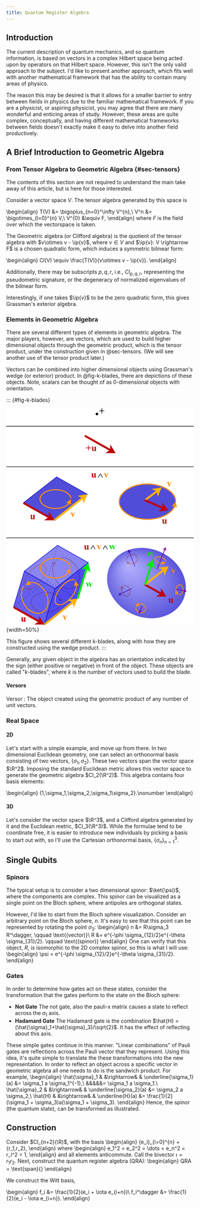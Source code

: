 ```yaml
---
title: Quantum Register Algebra
---
```


## Introduction
<div style="display:none">$\nextSection$</div>

The current description of quantum mechanics, and so quantum information, is based on vectors in a complex Hilbert space being acted upon by operators on that Hilbert space.
However, this isn't the only valid approach to the subject.
I'd like to present another approach, which fits well with another mathematical framework that has the ability to contain many areas of physics.

The reason this may be desired is that it allows for a smaller barrier to entry between fields in physics due to the familiar mathematical framework.
If you are a physicist, or aspiring physicist, you may agree that there are many wonderful and enticing areas of study.
However, these areas are quite complex, conceptually, and having different mathematical frameworks between fields doesn't exactly make it easy to delve into another field productively.

## A Brief Introduction to Geometric Algebra
<div style="display:none">$\nextSection$</div>


### From Tensor Algebra to Geometric Algebra {#sec-tensors}

The contents of this section are not required to understand the main take away of this article, but is here for those interested.

Consider a vector space $V$.
The tensor algebra generated by this space is

\begin{align}
	T(V) &= \bigoplus_{n=0}^\infty V^{n},\\
	V^n &= \bigotimes_{l=0}^{n} V,\\
	V^{0} &\equiv F,
\end{align}
where $F$ is the field over which the vectorspace is taken.

The Geometric algebra (or Clifford algebra) is the quotient of the tensor algebra with $v\otimes v - \ip{v}$, where $v \in V$ and $\ip{v}: V \rightarrow F$ is a chosen quadratic form, which induces a symmetric bilinear form:

\begin{align}
	Cl(V) \equiv \frac{T(V)}{v\otimes v - \ip{v}}.
\end{align}

Additionally, there may be subscripts $p,q,r$, i.e., $Cl_{p,q,r}$, representing the pseudometric signature, or the degeneracy of normalized eigenvalues of the bilinear form.

Interestingly, if one takes $\ip{v}$ to be the zero quadratic form, this gives Grassman's exterior algebra.

### Elements in Geometric Algebra

There are several different types of elements in geometric algebra.
The major players, however, are vectors, which are used to build higher dimensional objects through the geometric product, which is the tensor product, under the construction given in @sec-tensors.
(We will see another use of the tensor product later.)

Vectors can be combined into higher dimensional objects using Grassman's wedge (or exterior) product.
In @fig-k-blades, there are depictions of these objects.
Note, scalars can be thought of as 0-dimensional objects with orientation.

::: {#fig-k-blades}

![](figures/N_vector_positive.svg "Title: K-Blades"){width=50%}

This figure shows several different k-blades, along with how they are constructed using the wedge product.
:::

Generally, any given object in the algebra has an orientation indicated by the sign (either positive or negative) in front of the object.
These objects are called "$k$-blades", where $k$ is the number of vectors used to build the blade.

#### Versors

Versor
: The object created using the geometric product of any number of unit vectors.


### Real Space

#### 2D

Let's start with a simple example, and move up from there.
In two dimensional Euclidean geometry, one can select an orthonormal basis consisting of two vectors, $\{\sigma_1, \sigma_2\}$.
These two vectors span the vector space $\R^2$.
Imposing the standard Euclidean metric allows this vector space to generate the geometric algebra $Cl_2(\R^2)$.
This algebra contains four basis elements:

\begin{align}
	\{1,\sigma_1,\sigma_2,\sigma_1\sigma_2\}.\nonumber
\end{align}

#### 3D

Let's consider the vector space $\R^3$, and a Clifford algebra generated by it and the Euclidean metric, $Cl_3(\R^3)$.
While the formulae tend to be coordinate free, it is easier to introduce new individuals by picking a basis to start out with, so I'll use the Cartesian orthonormal basis, $\{\sigma_n\}_{n=1}^{3}$.

## Single Qubits
<div style="display:none">$\nextSection$</div>


### Spinors

The typical setup is to consider a two dimensional spinor: $\ket{\psi}$, where the components are complex.
This spinor can be visualized as a single point on the Bloch sphere, where antipoles are orthogonal states.

However, I'd like to start from the Bloch sphere visualization.
Consider an arbitrary point on the Bloch sphere, $n$.
It's easy to see that this point can be represented by rotating the point $\sigma_3$:
\begin{align}
	n &= R\sigma_3 R^\dagger, \qquad \text{(vector)}\\
	R &= e^{-\phi \sigma_{12}/2}e^{-\theta \sigma_{31}/2}. \qquad \text{(spinor)}
\end{align}
One can verify that this object, $R$, is isomorphic to the 2D complex spinor, so this is what I will use:
\begin{align}
	\psi = e^{-\phi \sigma_{12}/2}e^{-\theta \sigma_{31}/2}.
\end{align}

### Gates

In order to determine how gates act on these states, consider the transformation that the gates perform to the state on the Bloch sphere:

- **Not Gate** The not gate, also the pauli-x matrix causes a state to reflect across the $\sigma_1$ axis.
- **Hadamard Gate** The Hadamard gate is the combination $\hat{H} = (\hat{\sigma}_1+\hat{\sigma}_3)/\sqrt{2}$.
It has the effect of reflecting about this axis.

These simple gates continue in this manner.
"Linear combinations" of Pauli gates are reflections across the Pauli vector that they represent.
Using this idea, it's quite simple to translate the these transformations into the new representation.
In order to reflect an object across a specific vector in geometric algebra all one needs to do is the sandwich product.
For example,
\begin{align}
	\hat{\sigma}_1 & &\rightarrow& & \underline{\sigma_1}(a) &= \sigma_1 a \sigma_1^{-1},\\
	&&&&&= \sigma_1 a \sigma_1.\\
	\hat{\sigma}_2 & &\rightarrow& & \underline{\sigma_2}(a) &= \sigma_2 a \sigma_2,\\
	\hat{H} & &\rightarrow& & \underline{H}(a) &= \frac{1}{2} (\sigma_1 + \sigma_3)a(\sigma_1 + \sigma_3).
\end{align}
Hence, the spinor (the quantum state), can be transformed as illustrated.

## Construction
<div style="display:none">$\nextSection$</div>

Consider $Cl_{n+2}(\R)$, with the basis
\begin{align}
	\{e_i\}_{i=0}^{n} + \{r_1,r_2\},
\end{align}
where
\begin{align}
	e_1^2 = e_2^2 = \dots = e_n^2 = r_i^2 = 1,
\end{align}
and all elements anticommute.
Call the bivector $\iota = r_1r_2$.
Next, construct the quantum register algebra (QRA):
\begin{align}
	QRA = \text{span}\{\}
\end{align}


We construct the Witt basis,

\begin{align}
	f_i &= \frac{1}{2}(e_i + \iota e_{i+n})\\
	f_i^\dagger &= \frac{1}{2}(e_i - \iota e_{i+n}).
\end{align}